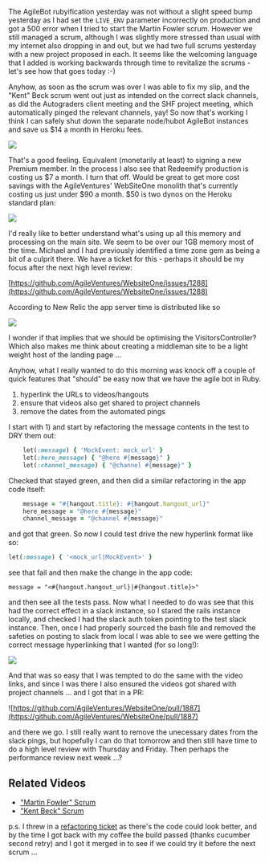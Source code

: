 The AgileBot rubyification yesterday was not without a slight speed bump yesterday as I had set the `LIVE_ENV` parameter incorrectly on production and got a 500 error when I tried to start the Martin Fowler scrum.  However we still managed a scrum, although I was slightly more stressed than usual with my internet also dropping in and out, but we had two full scrums yesterday with a new project proposed in each.  It seems like the welcoming language that I added is working backwards through time to revitalize the scrums - let's see how that goes today :-)

Anyhow, as soon as the scrum was over I was able to fix my slip, and the "Kent" Beck scrum went out just as intended on the correct slack channels, as did the Autograders client meeting and the SHF project meeting, which automatically pinged the relevant channels, yay!  So now that's working I think I can safely shut down the separate node/hubot AgileBot instances and save us $14 a month in Heroku fees.

![](https://dl.dropbox.com/s/0f1hjompo116pzr/Screenshot%202017-10-10%2009.53.44.png?dl=1)

That's a good feeling.  Equivalent (monetarily at least) to signing a new Premium member.   In the process I also see that Redeemify production is costing us $7 a month.  I turn that off. Would be great to get more cost savings with the AgileVentures' WebSiteOne monolith that's currently costing us just under $90 a month.  $50 is two dynos on the Heroku standard plan:

![](https://dl.dropbox.com/s/ornq35b2xudjt05/Screenshot%202017-10-10%2009.57.56.png?dl=1)

I'd really like to better understand what's using up all this memory and processing on the main site.  We seem to be over our 1GB memory most of the time.  Michael and I had previously identified a time zone gem as being a bit of a culprit there.  We have a ticket for this - perhaps it should be my focus after the next high level review:

[https://github.com/AgileVentures/WebsiteOne/issues/1288](https://github.com/AgileVentures/WebsiteOne/issues/1288)

According to New Relic the app server time is distributed like so

![](https://dl.dropbox.com/s/br0mx5p34sxm12j/Screenshot%202017-10-10%2010.02.28.png?dl=0)

I wonder if that implies that we should be optimising the VisitorsController?  Which also makes me think about creating a middleman site to be a light weight host of the landing page ...

Anyhow, what I really wanted to do this morning was knock off a couple of quick features that "should" be easy now that we have the agile bot in Ruby.  

1) hyperlink the URLs to videos/hangouts
2) ensure that videos also get shared to project channels
3) remove the dates from the automated pings

I start with 1) and start by refactoring the message contents in the test to DRY them out:

```rb
    let(:message) { 'MockEvent: mock_url' }
    let(:here_message) { "@here #{message}" }
    let(:channel_message) { "@channel #{message}" }
```

Checked that stayed green, and then did a similar refactoring in the app code itself:

```rb
    message = "#{hangout.title}: #{hangout.hangout_url}"
    here_message = "@here #{message}"
    channel_message = "@channel #{message}"
```

and got that green.  So now I could test drive the new hyperlink format like so:

```rb
let(:message) { '<mock_url|MockEvent>' }
```
see that fail and then make the change in the app code:

```
message = "<#{hangout.hangout_url}|#{hangout.title}>"
```

and then see all the tests pass.  Now what I needed to do was see that this had the correct effect in a slack instance, so I stared the rails instance locally, and checked I had the slack auth token pointing to the test slack instance.  Then, once I had properly sourced the bash file and removed the safeties on posting to slack from local I was able to see we were getting the correct message hyperlinking that I wanted (for so long!):

![](https://www.dropbox.com/s/a3k1yxm570u6s63/Screenshot%202017-10-10%2010.29.07.png?dl=0)

And that was so easy that I was tempted to do the same with the video links, and since I was there I also ensured the videos got shared with project channels ... and I got that in a PR:

![https://github.com/AgileVentures/WebsiteOne/pull/1887](https://github.com/AgileVentures/WebsiteOne/pull/1887)

and there we go.  I still really want to remove the unecessary dates from the slack pings, but hopefully I can do that tomorrow and then still have time to do a high level review with Thursday and Friday.  Then perhaps the performance review next week ...?

## Related Videos

* ["Martin Fowler" Scrum](https://youtu.be/6lpTEsVnK5Y)
* ["Kent Beck" Scrum](https://youtu.be/vHDRXgGsSiM)

p.s. I threw in a [refactoring ticket](https://github.com/AgileVentures/WebsiteOne/issues/1888) as there's the code could look better, and by the time I got back with my coffee the build passed (thanks cucumber second retry) and I got it merged in to see if we could try it before the next scrum ...


